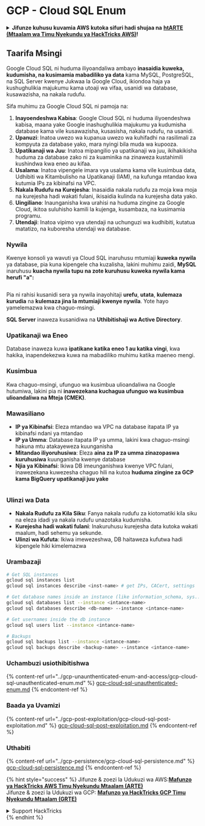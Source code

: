 # GCP - Cloud SQL Enum

<details>

<summary><strong>Jifunze kuhusu kuvamia AWS kutoka sifuri hadi shujaa na</strong> <a href="https://training.hacktricks.xyz/courses/arte"><strong>htARTE (Mtaalam wa Timu Nyekundu ya HackTricks AWS)</strong></a><strong>!</strong></summary>

Njia nyingine za kusaidia HackTricks:

* Ikiwa unataka kuona **kampuni yako ikitangazwa kwenye HackTricks** au **kupakua HackTricks kwa PDF** Angalia [**MIPANGO YA USAJILI**](https://github.com/sponsors/carlospolop)!
* Pata [**bidhaa rasmi za PEASS & HackTricks**](https://peass.creator-spring.com)
* Gundua [**Familia ya PEASS**](https://opensea.io/collection/the-peass-family), mkusanyiko wetu wa [**NFTs**](https://opensea.io/collection/the-peass-family) ya kipekee
* **Jiunge na** 💬 [**Kikundi cha Discord**](https://discord.gg/hRep4RUj7f) au kikundi cha [**telegram**](https://t.me/peass) au **nifuata** kwenye **Twitter** 🐦 [**@carlospolopm**](https://twitter.com/carlospolopm)**.**
* **Shiriki mbinu zako za kuvamia kwa kuwasilisha PRs kwa** [**HackTricks**](https://github.com/carlospolop/hacktricks) na [**HackTricks Cloud**](https://github.com/carlospolop/hacktricks-cloud)
*
*
* repos za github.

</details>

## Taarifa Msingi

Google Cloud SQL ni huduma iliyoandaliwa ambayo **inasaidia kuweka, kudumisha, na kusimamia mabadiliko ya data** kama MySQL, PostgreSQL, na SQL Server kwenye Jukwaa la Google Cloud, ikiondoa haja ya kushughulikia majukumu kama utoaji wa vifaa, usanidi wa database, kusawazisha, na nakala rudufu.

Sifa muhimu za Google Cloud SQL ni pamoja na:

1. **Inayoendeshwa Kabisa**: Google Cloud SQL ni huduma iliyoendeshwa kabisa, maana yake Google inashughulikia majukumu ya kudumisha database kama vile kusawazisha, kusasisha, nakala rudufu, na usanidi.
2. **Upanuzi**: Inatoa uwezo wa kupanua uwezo wa kuhifadhi na rasilimali za kompyuta za database yako, mara nyingi bila muda wa kupooza.
3. **Upatikanaji wa Juu**: Inatoa mipangilio ya upatikanaji wa juu, ikihakikisha huduma za database zako ni za kuaminika na zinaweza kustahimili kushindwa kwa eneo au kifaa.
4. **Usalama**: Inatoa vipengele imara vya usalama kama vile kusimbua data, Udhibiti wa Kitambulisho na Upatikanaji (IAM), na kufunga mtandao kwa kutumia IPs za kibinafsi na VPC.
5. **Nakala Rudufu na Kurejesha**: Inasaidia nakala rudufu za moja kwa moja na kurejesha hadi wakati fulani, ikisaidia kulinda na kurejesha data yako.
6. **Uingiliano**: Inaunganisha kwa urahisi na huduma zingine za Google Cloud, ikitoa suluhisho kamili la kujenga, kusambaza, na kusimamia programu.
7. **Utendaji**: Inatoa vipimo vya utendaji na uchunguzi wa kudhibiti, kutatua matatizo, na kuboresha utendaji wa database.

### Nywila

Kwenye konsoli ya wavuti ya Cloud SQL inaruhusu mtumiaji **kuweka** **nywila** ya database, pia kuna kipengele cha kuzalisha, lakini muhimu zaidi, **MySQL** inaruhusu **kuacha nywila tupu na zote kuruhusu kuweka nywila kama herufi "a":**

<figure><img src="../../../.gitbook/assets/image (14).png" alt=""><figcaption></figcaption></figure>

Pia ni rahisi kusanidi sera ya nywila inayohitaji **urefu**, **utata**, **kulemaza kurudia** na **kulemaza jina la mtumiaji kwenye nywila**. Yote hayo yamelemazwa kwa chaguo-msingi.

**SQL Server** inaweza kusanidiwa na **Uthibitishaji wa Active Directory**.

### Upatikanaji wa Eneo

Database inaweza kuwa **ipatikane katika eneo 1 au katika vingi**, kwa hakika, inapendekezwa kuwa na mabadiliko muhimu katika maeneo mengi.

### Kusimbua

Kwa chaguo-msingi, ufunguo wa kusimbua ulioandaliwa na Google hutumiwa, lakini pia ni **inawezekana kuchagua ufunguo wa kusimbua ulioandaliwa na Mteja (CMEK)**.

### Mawasiliano

* **IP ya Kibinafsi**: Eleza mtandao wa VPC na database itapata IP ya kibinafsi ndani ya mtandao
* **IP ya Umma**: Database itapata IP ya umma, lakini kwa chaguo-msingi hakuna mtu atakayeweza kuunganisha
* **Mitandao iliyoruhusiwa**: Eleza **aina za IP za umma zinazopaswa kuruhusiwa** kuunganisha kwenye database
* **Njia ya Kibinafsi**: Ikiwa DB imeunganishwa kwenye VPC fulani, inawezekana kuwezesha chaguo hili na kutoa **huduma zingine za GCP kama BigQuery upatikanaji juu yake**

<figure><img src="../../../.gitbook/assets/image (15).png" alt=""><figcaption></figcaption></figure>

### Ulinzi wa Data

* **Nakala Rudufu za Kila Siku**: Fanya nakala rudufu za kiotomatiki kila siku na eleza idadi ya nakala rudufu unazotaka kudumisha.
* **Kurejesha hadi wakati fulani**: Inakuruhusu kurejesha data kutoka wakati maalum, hadi sehemu ya sekunde.
* **Ulinzi wa Kufuta**: Ikiwa imewezeshwa, DB haitaweza kufutwa hadi kipengele hiki kimelemazwa

### Urambazaji
```bash
# Get SQL instances
gcloud sql instances list
gcloud sql instances describe <inst-name> # get IPs, CACert, settings

# Get database names inside an instance (like information_schema, sys...)
gcloud sql databases list --instance <intance-name>
gcloud sql databases describe <db-name> --instance <intance-name>

# Get usernames inside the db instance
gcloud sql users list --instance <intance-name>

# Backups
gcloud sql backups list --instance <intance-name>
gcloud sql backups describe <backup-name> --instance <intance-name>
```
### Uchambuzi usiothibitishwa

{% content-ref url="../gcp-unaunthenticated-enum-and-access/gcp-cloud-sql-unauthenticated-enum.md" %}
[gcp-cloud-sql-unauthenticated-enum.md](../gcp-unaunthenticated-enum-and-access/gcp-cloud-sql-unauthenticated-enum.md)
{% endcontent-ref %}

### Baada ya Uvamizi

{% content-ref url="../gcp-post-exploitation/gcp-cloud-sql-post-exploitation.md" %}
[gcp-cloud-sql-post-exploitation.md](../gcp-post-exploitation/gcp-cloud-sql-post-exploitation.md)
{% endcontent-ref %}

### Uthabiti

{% content-ref url="../gcp-persistence/gcp-cloud-sql-persistence.md" %}
[gcp-cloud-sql-persistence.md](../gcp-persistence/gcp-cloud-sql-persistence.md)
{% endcontent-ref %}

{% hint style="success" %}
Jifunze & zoezi la Udukuzi wa AWS:<img src="/.gitbook/assets/image.png" alt="" data-size="line">[**Mafunzo ya HackTricks AWS Timu Nyekundu Mtaalam (ARTE)**](https://training.hacktricks.xyz/courses/arte)<img src="/.gitbook/assets/image.png" alt="" data-size="line">\
Jifunze & zoezi la Udukuzi wa GCP: <img src="/.gitbook/assets/image (2).png" alt="" data-size="line">[**Mafunzo ya HackTricks GCP Timu Nyekundu Mtaalam (GRTE)**<img src="/.gitbook/assets/image (2).png" alt="" data-size="line">](https://training.hacktricks.xyz/courses/grte)

<details>

<summary>Support HackTricks</summary>

* Angalia [**mpango wa usajili**](https://github.com/sponsors/carlospolop)!
* **Jiunge na** 💬 [**Kikundi cha Discord**](https://discord.gg/hRep4RUj7f) au kikundi cha [**telegram**](https://t.me/peass) au **tufuate** kwenye **Twitter** 🐦 [**@hacktricks\_live**](https://twitter.com/hacktricks\_live)**.**
* **Shiriki mbinu za udukuzi kwa kuwasilisha PRs kwa** [**HackTricks**](https://github.com/carlospolop/hacktricks) na [**HackTricks Cloud**](https://github.com/carlospolop/hacktricks-cloud) github repos.

</details>
{% endhint %}

